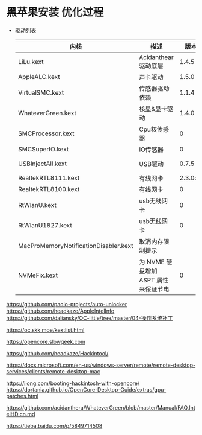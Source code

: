 # 黑苹果安装 优化过程
- 驱动列表
 
  |内核|描述|版本|地址|   
  |---|---|---|---|
  |LiLu.kext|Acidanthear 驱动底层|1.4.5|https://github.com/acidanthera/Lilu/ |
  |AppleALC.kext|声卡驱动|1.5.0|https://github.com/acidanthera/AppleALC|
  |VirtualSMC.kext|传感器驱动依赖|1.1.4|https://github.com/acidanthera/VirtualSMC/|
  |WhateverGreen.kext|核显&显卡驱动|1.4.0|https://github.com/acidanthera/WhateverGreen/releases|
  |SMCProcessor.kext|Cpu核传感器|0|https://github.com/acidanthera/VirtualSMC/|
  |SMCSuperIO.kext|IO传感器|0|https://github.com/acidanthera/VirtualSMC/|
  |USBInjectAll.kext|USB驱动|0.7.5|https://github.com/RehabMan/OS-X-USB-Inject-All https://github.com/Sniki/OS-X-USB-Inject-All|
  |RealtekRTL8111.kext|有线网卡|2.3.0d7|https://github.com/Mieze/RTL8111_driver_for_OS_X|
  |RealtekRTL8100.kext|有线网卡|0|https://github.com/Mieze/RTL8111_driver_for_OS_X|
  |RtWlanU.kext|usb无线网卡|0|https://github.com/chris1111/Wireless-USB-Adapter|
  |RtWlanU1827.kext|usb无线网卡|0|https://github.com/chris1111/Wireless-USB-Adapter|
  |MacProMemoryNotificationDisabler.kext|  取消内存限制提示|||
  |NVMeFix.kext|为 NVME 硬盘增加 ASPT 属性来保证节电|0|https://github.com/acidanthera/NVMeFix|


https://github.com/paolo-projects/auto-unlocker
https://github.com/headkaze/AppleIntelInfo
https://github.com/daliansky/OC-little/tree/master/04-操作系统补丁

https://oc.skk.moe/kextlist.html

https://opencore.slowgeek.com

https://github.com/headkaze/Hackintool/

https://docs.microsoft.com/en-us/windows-server/remote/remote-desktop-services/clients/remote-desktop-mac

https://iiong.com/booting-hackintosh-with-opencore/
https://dortania.github.io/OpenCore-Desktop-Guide/extras/gpu-patches.html

https://github.com/acidanthera/WhateverGreen/blob/master/Manual/FAQ.IntelHD.cn.md

https://tieba.baidu.com/p/5849714508

